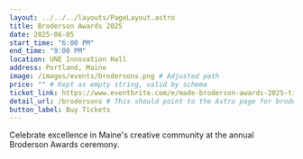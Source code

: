 ```yaml
---
layout: ../../../layouts/PageLayout.astro
title: Broderson Awards 2025
date: 2025-06-05
start_time: "6:00 PM"
end_time: "9:00 PM"
location: UNE Innovation Hall
address: Portland, Maine
image: /images/events/brodersons.png # Adjusted path
price: "" # Kept as empty string, valid by schema
ticket_link: https://www.eventbrite.com/e/made-broderson-awards-2025-tickets-1321673213159?aff=oddtdtcreator
detail_url: /brodersons # This should point to the Astro page for brodersons
button_label: Buy Tickets
---
```


Celebrate excellence in Maine's creative community at the annual Broderson Awards ceremony.
